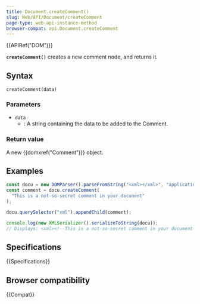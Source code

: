 ```yaml
---
title: Document.createComment()
slug: Web/API/Document/createComment
page-type: web-api-instance-method
browser-compat: api.Document.createComment
---
```


{{APIRef("DOM")}}

**`createComment()`** creates a new comment node, and returns
it.

## Syntax

```js-nolint
createComment(data)
```

### Parameters

- `data`
  - : A string containing the data to be added to the Comment.

### Return value

A new {{domxref("Comment")}} object.

## Examples

```js
const docu = new DOMParser().parseFromString("<xml></xml>", "application/xml");
const comment = docu.createComment(
  "This is a not-so-secret comment in your document"
);

docu.querySelector("xml").appendChild(comment);

console.log(new XMLSerializer().serializeToString(docu));
// Displays: <xml><!--This is a not-so-secret comment in your document--></xml>
```

## Specifications

{{Specifications}}

## Browser compatibility

{{Compat}}
